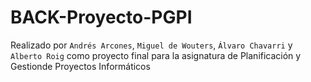 # BACK-Proyecto-PGPI


Realizado por `Andrés Arcones`, `Miguel de Wouters`, `Álvaro Chavarri` y `Alberto Roig` como proyecto final para la asignatura de Planificación y Gestionde Proyectos Informáticos
